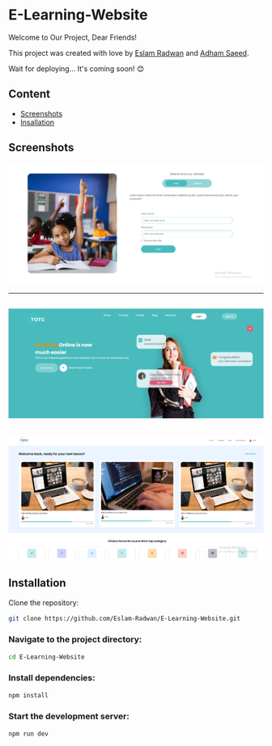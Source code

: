 # E-Learning-Website

Welcome to Our Project, Dear Friends!

This project was created with love by [Eslam Radwan](https://github.com/Eslam-Radwan) and [Adham Saeed](https://github.com/adham667).

Wait for deploying... It's coming soon! 😊

## Content
- [Screenshots](#screenshots)
- [Insallation](#installation)
## Screenshots

![](Screenshots/login.png)

---
![](Screenshots/landing.png)
---
![](Screenshots/courses.png)
---
## Installation
Clone the repository:
```bash
git clone https://github.com/Eslam-Radwan/E-Learning-Website.git
```


### Navigate to the project directory:

```bash
cd E-Learning-Website
```

### Install dependencies:
```bash
npm install


```
### Start the development server:
```bash
npm run dev
```
